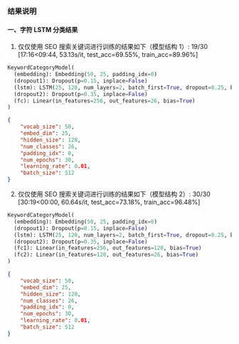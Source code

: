 ### 结果说明
#### 一、字符 LSTM 分类结果
1. 仅仅使用 SEO 搜索关键词进行训练的结果如下（模型结构 1）:
19/30 [17:16<09:44, 53.13s/it, test_acc=69.55%, train_acc=89.96%]

```python
KeywordCategoryModel(
  (embedding): Embedding(50, 25, padding_idx=0)
  (dropout1): Dropout(p=0.15, inplace=False)
  (lstm): LSTM(25, 128, num_layers=2, batch_first=True, dropout=0.25, bidirectional=True)
  (dropout2): Dropout(p=0.35, inplace=False)
  (fc): Linear(in_features=256, out_features=26, bias=True)
)
```

```json
{
    "vocab_size": 50,
    "embed_dim": 25,
    "hidden_size": 128,
    "num_classes": 26,
    "padding_idx": 0,
    "num_epochs": 30,
    "learning_rate": 0.01,
    "batch_size": 512
}
```

2. 仅仅使用 SEO 搜索关键词进行训练的结果如下（模型结构 2）:
30/30 [30:19<00:00, 60.64s/it, test_acc=73.18%, train_acc=96.48%]

```python
KeywordCategoryModel(
  (embedding): Embedding(50, 25, padding_idx=0)
  (dropout1): Dropout(p=0.15, inplace=False)
  (lstm): LSTM(25, 128, num_layers=2, batch_first=True, dropout=0.25, bidirectional=True)
  (dropout2): Dropout(p=0.35, inplace=False)
  (fc1): Linear(in_features=256, out_features=128, bias=True)
  (fc2): Linear(in_features=128, out_features=26, bias=True)
)
```

```json
{
    "vocab_size": 50,
    "embed_dim": 25,
    "hidden_size": 128,
    "num_classes": 26,
    "padding_idx": 0,
    "num_epochs": 30,
    "learning_rate": 0.01,
    "batch_size": 512
}
```